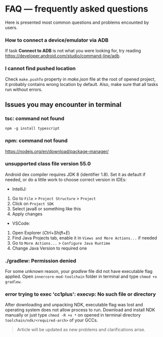 # FAQ — frequently asked questions

Here is presented most common questions and problems encounted by users.

### How to connect a device/emulator via ADB

If task **Connect to ADB** is not what you were looking for, try reading https://developer.android.com/studio/command-line/adb.

### I cannot find pushed location
Check `make.pushTo` property in *make.json* file at the root of opened project, it probably contains wrong location by default. Also, make sure that all tasks run without errors.

## Issues you may encounter in terminal

### tsc: command not found

```
npm -g install typescript
```

### npm: command not found

https://nodejs.org/en/download/package-manager/

### unsupported class file version 55.0

Android dex compiler requires JDK 8 (identifier 1.8). Set it as default if needed, or do a little work to choose correct version in IDEs:
 - IntelliJ:
1. Go to `File` > `Project Structure` > `Project`
2. Click on `Project SDK`
3. Select java8 or something like this
4. Apply changes
 - VSCode:
1. Open Explorer (*Ctrl+Shift+E*)
2. Find Java Projects tab, enable it in `Views and More Actions...` if needed
3. Go to `More Actions...` > `Configure Java Runtime`
4. Change Java Version to required one

### ./gradlew: Permission denied

For some unknown reason, your *gradlew* file did not have executable flag applied. Open `innercore-mod-toolchain` folder in terminal and type `chmod +x gradlew`.

### error trying to exec 'cc1plus': execvp: No such file or directory

After downloading and unpacking NDK, executable flag was lost and operating system does not allow process to run. Download and install NDK manually or just type `chmod -R +x *` on opened in terminal directory `toolchain/ndk/<required-arch>` of your GCCs.

> Article will be updated as new problems and clarifications arise.
